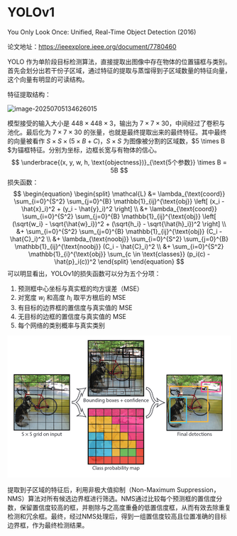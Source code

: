 # YOLOv1

You Only Look Once: Unified, Real-Time Object Detection (2016)

论文地址：https://ieeexplore.ieee.org/document/7780460



YOLO 作为单阶段目标检测算法，直接提取出图像中存在物体的位置锚框与类别。首先会划分出若干份子区域，通过特征的提取与蒸馏得到子区域数量的特征向量，这个向量有明显的可读结构。

特征提取结构：

![image-20250705134626015](/home/cacc/Documents/NotesOfCacc/ArtififialIntellegence/ComputerVision/assets/image-20250705134626015.png)

模型接受的输入大小是 $448 \times 448 \times 3$，输出为 $7 \times 7 \times 30$，中间经过了卷积与池化。最后化为 $7 \times 7 \times 30$ 的张量，也就是最终提取出来的最终特征。其中最终的向量被看作 $S \times S \times (5 \times B + C)$，$S \times S$ 为图像被分割的区域数，$5 \times B $为锚框特征。分别为坐标，边框长宽与有物体的信心。
$$
\underbrace{(x, y, w, h, \text{objectness})}_{\text{5个参数}} \times B = 5B
$$
损失函数：
$$
\begin{equation}
\begin{split}
\mathcal{L} &= \lambda_{\text{coord}} \sum_{i=0}^{S^2} \sum_{j=0}^{B} \mathbb{1}_{ij}^{\text{obj}} \left[ (x_i - \hat{x}_i)^2 + (y_i - \hat{y}_i)^2 \right] \\
&+ \lambda_{\text{coord}} \sum_{i=0}^{S^2} \sum_{j=0}^{B} \mathbb{1}_{ij}^{\text{obj}} \left[ (\sqrt{w_i} - \sqrt{\hat{w}_i})^2 + (\sqrt{h_i} - \sqrt{\hat{h}_i})^2 \right] \\
&+ \sum_{i=0}^{S^2} \sum_{j=0}^{B} \mathbb{1}_{ij}^{\text{obj}} (C_i - \hat{C}_i)^2 \\
&+ \lambda_{\text{noobj}} \sum_{i=0}^{S^2} \sum_{j=0}^{B} \mathbb{1}_{ij}^{\text{noobj}} (C_i - \hat{C}_i)^2 \\
&+ \sum_{i=0}^{S^2} \mathbb{1}_{i}^{\text{obj}} \sum_{c \in \text{classes}} (p_i(c) - \hat{p}_i(c))^2
\end{split}
\end{equation}
$$
可以明显看出，YOLOv1的损失函数可以分为五个分项：

1. 预测框中心坐标与真实框的均方误差（MSE）
2. 对宽度 $w_i$ 和高度 $h_i$ 取平方根后的 MSE
3. 有目标的边界框的置信度与真实值的 MSE
4. 无目标的边框的置信度与真实值的 MSE
5. 每个网络的类别概率与真实类别

![image-20250730211716453](assets/image-20250730211716453.png)

提取到子区域的特征后，利用非极大值抑制（Non-Maximum Suppression，NMS）算法对所有候选边界框进行筛选。NMS通过比较每个预测框的置信度分数，保留置信度较高的框，并剔除与之高度重叠的低置信度框，从而有效去除重复检测和冗余框。最终，经过NMS处理后，得到一组置信度较高且位置准确的目标边界框，作为最终检测结果。